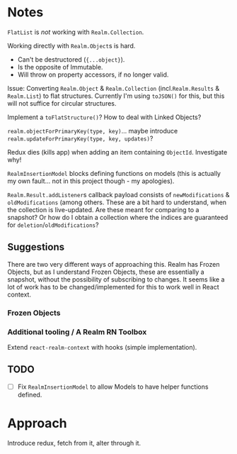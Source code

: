 # Notes

`FlatList` is *not* working with `Realm.Collection`.

Working directly with `Realm.Object`s is hard.
  - Can't be destructored (`{...object}`).
  - Is the opposite of Immutable.
  - Will throw on property accessors, if no longer valid.

Issue: Converting `Realm.Object` & `Realm.Collection` (incl.`Realm.Results` & `Realm.List`) to flat structures.
Currently I'm using `toJSON()` for this, but this will not suffice for circular structures.

Implement a `toFlatStructure()`? How to deal with Linked Objects?

`realm.objectForPrimaryKey(type, key)`... maybe introduce `realm.updateForPrimaryKey(type, key, updates)`?

Redux dies (kills app) when adding an item containing `ObjectId`.
Investigate why!

`RealmInsertionModel` blocks defining functions on models (this is actually my own fault... not in this project though - my apologies).

`Realm.Result.addListener`s callback payload consists of `newModifications` & `oldModifications` (among others.
These are a bit hard to understand, when the collection is live-updated. Are these meant for comparing to a snapshot? Or how do I obtain a collection where the indices are guaranteed for `deletion`/`oldModifications`?

## Suggestions

There are two very different ways of approaching this. Realm has Frozen Objects, but as I understand Frozen Objects, these are essentially a snapshot, without the possibility of subscribing to changes. It seems like a lot of work has to be changed/implemented for this to work well in React context.

### Frozen Objects

### Additional tooling / A Realm RN Toolbox

Extend `react-realm-context` with hooks (simple implementation).

## TODO
- [ ] Fix `RealmInsertionModel` to allow Models to have helper functions defined.

# Approach

Introduce redux, fetch from it, alter through it.
